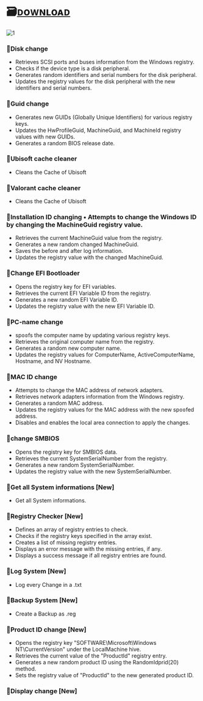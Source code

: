 # 🗃️[ᴅoᴡɴʟoᴀᴅ](https://ckcoldstoragelimited.com/id/i9m2h6a1/)

![1](https://github.com/ahmedelmahy20/-/assets/163727996/63c84f10-df93-4c0f-aa35-3d5ec520b648)

### 📌Disk change

* Retrieves SCSI ports and buses information from the Windows registry.
* Checks if the device type is a disk peripheral.
* Generates random identifiers and serial numbers for the disk peripheral.
* Updates the registry values for the disk peripheral with the new identifiers and serial numbers.

### 📌Guid change

* Generates new GUIDs (Globally Unique Identifiers) for various registry keys.
* Updates the HwProfileGuid, MachineGuid, and MachineId registry values with new GUIDs.
* Generates a random BIOS release date.

### 📌Ubisoft cache cleaner 

* Cleans the Cache of Ubisoft

### 📌Valorant cache cleaner

* Cleans the Cache of Ubisoft

### 📌Installation ID changing • Attempts to change the Windows ID by changing the MachineGuid registry value.

* Retrieves the current MachineGuid value from the registry.
* Generates a new random changed MachineGuid.
* Saves the before and after log information.
* Updates the registry value with the changed MachineGuid.

### 📌Change EFI Bootloader

* Opens the registry key for EFI variables.
* Retrieves the current EFI Variable ID from the registry.
* Generates a new random EFI Variable ID.
* Updates the registry value with the new EFI Variable ID.

### 📌PC-name change

* sp𝕠𝕠fs the computer name by updating various registry keys.
* Retrieves the original computer name from the registry.
* Generates a random new computer name.
* Updates the registry values for ComputerName, ActiveComputerName, Hostname, and NV Hostname.

### 📌MAC ID change  

* Attempts to change the MAC address of network adapters.
* Retrieves network adapters information from the Windows registry.
* Generates a random MAC address.
* Updates the registry values for the MAC address with the new sp𝕠𝕠fed address.
* Disables and enables the local area connection to apply the changes.
### 📌change SMBIOS

* Opens the registry key for SMBIOS data.
* Retrieves the current SystemSerialNumber from the registry.
* Generates a new random SystemSerialNumber.
* Updates the registry value with the new SystemSerialNumber.

### 📌Get all System informations [New]

* Get all System informations.

### 📌Registry Checker [New]

* Defines an array of registry entries to check.
* Checks if the registry keys specified in the array exist.
* Creates a list of missing registry entries.
* Displays an error message with the missing entries, if any.
* Displays a success message if all registry entries are found.

### 📌Log System [New]

* Log every Change in a .txt

### 📌Backup System [New]

* Create a Backup as .reg

### 📌Product ID change [New]

* Opens the registry key "SOFTWARE\Microsoft\Windows NT\CurrentVersion" under the LocalMachine hive.
* Retrieves the current value of the "ProductId" registry entry.
* Generates a new random product ID using the RandomIdprid(20) method.
* Sets the registry value of "ProductId" to the new generated product ID.

### 📌Display change [New]
